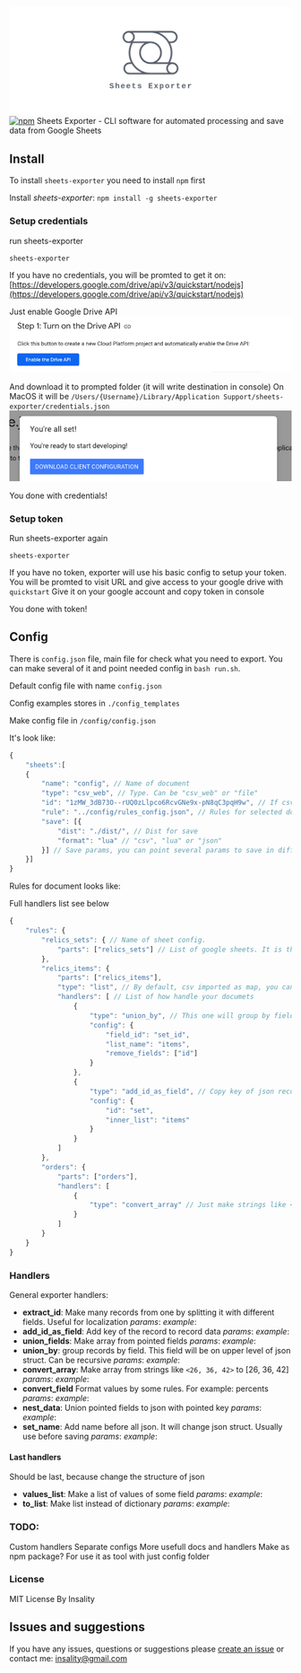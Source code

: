 
![](media/exporter_logo.png)
[![npm](https://img.shields.io/npm/v/sheets-exporter?label=sheets-exporter)](https://www.npmjs.com/package/sheets-exporter)
Sheets Exporter - CLI software for automated processing and save data from Google Sheets

## Install

To install `sheets-exporter` you need to install `npm` first

Install _sheets-exporter_:
`npm install -g sheets-exporter`

### Setup credentials

run sheets-exporter

    sheets-exporter

If you have no credentials, you will be promted to get it on:
[https://developers.google.com/drive/api/v3/quickstart/nodejs](https://developers.google.com/drive/api/v3/quickstart/nodejs)

Just enable Google Drive API
![](media/enable_api.png)

And download it to prompted folder (it will write destination in console)
On MacOS it will be `/Users/{Username}/Library/Application Support/sheets-exporter/credentials.json`
![](media/download_creds.png)

You done with credentials!

### Setup token
Run sheets-exporter again

    sheets-exporter

If you have no token, exporter will use his basic config to setup your token. You will be promted to visit URL and give access to your google drive with `quickstart`
Give it on your google account and copy token in console


You done with token!

## Config
There is `config.json` file, main file for check what you need to export. You can make several of it and point needed config in `bash run.sh`. 

Default config file with name `config.json`

Config examples stores in `./config_templates`

Make config file in `/config/config.json`

It's look like:
```js
{
	"sheets":[
	{
		"name": "config", // Name of document
		"type": "csv_web", // Type. Can be "csv_web" or "file"
		"id": "1zMW_3dB73O--rUQ0zLlpco6RcvGNe9x-pN8qC3pqH9w", // If csv_web - id of google sheets document
		"rule": "../config/rules_config.json", // Rules for selected document
		"save": [{
			"dist": "./dist/", // Dist for save
			"format": "lua" // "csv", "lua" or "json"
		}] // Save params, you can point several params to save in different place or formats
	}]
}
```
Rules for document looks like:

Full handlers list see below
```js
{
	"rules": {
		"relics_sets": { // Name of sheet config.
			"parts": ["relics_sets"] // List of google sheets. It is the name of the sheet. You can point several of sheets, but they need to have equal headers (it will merge them)
		},
		"relics_items": {
			"parts": ["relics_items"],
			"type": "list", // By default, csv imported as map, you can export all sheet as a list by add this type
			"handlers": [ // List of how handle your documets
				{
					"type": "union_by", // This one will group by field to map or list
					"config": {
						"field_id": "set_id",
						"list_name": "items",
						"remove_fields": ["id"]
					}
				},
				{
					"type": "add_id_as_field", // Copy key of json record to value
					"config": {
						"id": "set",
						"inner_list": "items"
					}
				}
			]
		},
		"orders": {
			"parts": ["orders"],
			"handlers": [
				{
					"type": "convert_array" // Just make strings like <some, string, 2> to value [some, string, 2]
				}
			]
		}
	}
}
```

### Handlers
General exporter handlers:
- **extract_id**: Make many records from one by splitting it with different fields. Useful for localization
	*params*:
	*example*:
- **add_id_as_field**: Add key of the record to record data
	*params*:
	*example*:
- **union_fields**: Make array from pointed fields
	*params*:
	*example*:
- **union_by**: group records by field. This field will be on upper level of json struct. Can be recursive
	*params*:
	*example*:
- **convert_array**:  Make array from strings like `<26, 36, 42>` to [26, 36, 42]
	*params*:
	*example*:
- **convert_field** Format values by some rules. For example: percents
	*params*:
	*example*:
- **nest_data**: Union pointed fields to json with pointed key
	*params*:
	*example*:
- **set_name**: Add name before all json. It will change json struct. Usually use before saving
	*params*:
	*example*:

#### Last handlers
Should be last, because change the structure of json
- **values_list**: Make a list of values of some field
	*params*:
	*example*:
- **to_list**: Make list instead of dictionary
	*params*:
	*example*:


### TODO:
Custom handlers
Separate configs
More usefull docs and handlers
Make as npm package? For use it as tool with just config folder

### License
MIT License
By Insality

## Issues and suggestions
If you have any issues, questions or suggestions please  [create an issue](https://github.com/Insality/sheets-exporter/issues)  or contact me:  [insality@gmail.com](mailto:insality@gmail.com)

